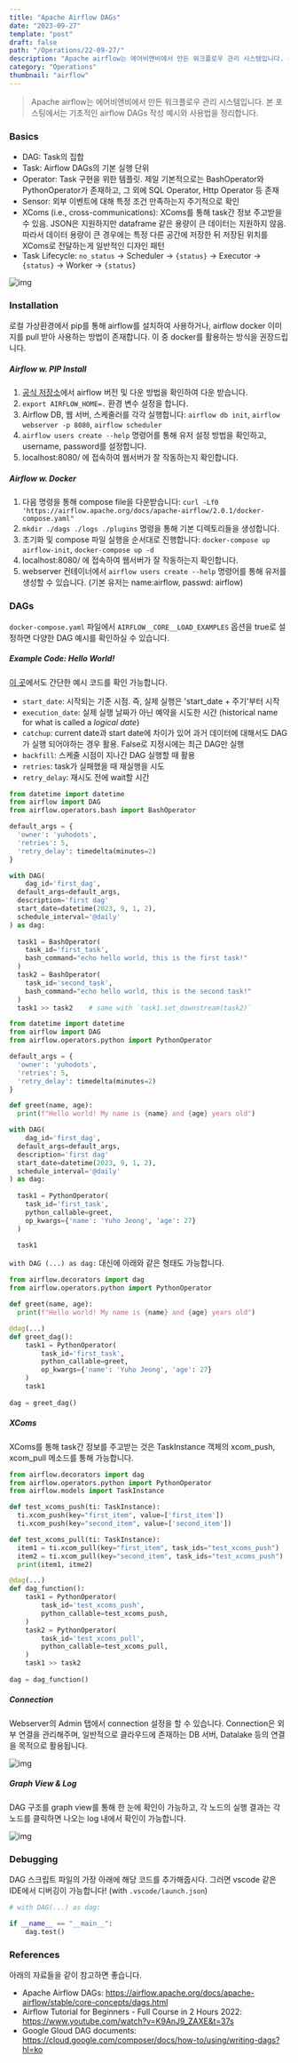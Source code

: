 ```yaml
---
title: "Apache Airflow DAGs"
date: "2023-09-27"
template: "post"
draft: false
path: "/Operations/22-09-27/"
description: "Apache airflow는 에어비앤비에서 만든 워크플로우 관리 시스템입니다. 본 포스팅에서는 기초적인 airflow DAGs 작성 예시와 사용법을 확인합니다. 로컬 가상환경에서 pip를 통해 airflow를 설치하여 사용하거나, airflow docker 이미지를 pull 받아 사용하는 방법이 존재합니다."
category: "Operations"
thumbnail: "airflow"
---
```


> Apache airflow는 에어비앤비에서 만든 워크플로우 관리 시스템입니다. 본 포스팅에서는 기초적인 airflow DAGs 작성 예시와 사용법을 정리합니다.

### Basics

- DAG: Task의 집합
- Task: Airflow DAGs의 기본 실행 단위
- Operator: Task 구현을 위한 템플릿. 제일 기본적으로는 BashOperator와 PythonOperator가 존재하고, 그 외에 SQL Operator, Http Operator 등 존재
- Sensor: 외부 이벤트에 대해 특정 조건 만족하는지 주기적으로 확인
- XComs (i.e., cross-communications): XComs를 통해 task간 정보 주고받을 수 있음. JSON은 지원하지만 dataframe 같은 용량이 큰 데이터는 지원하지 않음. 따라서 데이터 용량이 큰 경우에는 특정 다른 공간에 저장한 뒤 저장된 위치를 XComs로 전달하는게 일반적인 디자인 패턴
- Task Lifecycle: `no_status` $\to$ Scheduler  $\to$ `{status}`  $\to$ Executor  $\to$ `{status}`  $\to$ Worker  $\to$ `{status}`

![img](../img/23-09-23-1.png)

### Installation

로컬 가상환경에서 pip를 통해 airflow를 설치하여 사용하거나, airflow docker 이미지를 pull 받아 사용하는 방법이 존재합니다. 이 중 docker를 활용하는 방식을 권장드립니다.

##### Airflow w. PIP Install

1. [공식 저장소](https://github.com/apache/airflow)에서 airflow 버전 및 다운 방법을 확인하여 다운 받습니다.
2. `export AIRFLOW_HOME=.` 환경 변수 설정을 합니다.
3. Airflow DB, 웹 서버, 스케줄러를 각각 실행합니다:   `airflow db init`, `airflow webserver -p 8080`, `airflow scheduler`
4. `airflow users create --help` 명령어를 통해 유저 설정 방법을 확인하고, username, password를 설정합니다. 
5. localhost:8080/ 에 접속하여 웹서버가 잘 작동하는지 확인합니다.

#####  Airflow w. Docker

1. 다음 명령을 통해 compose file을 다운받습니다: `curl -Lf0 'https://airflow.apache.org/docs/apache-airflow/2.0.1/docker-compose.yaml"`
2. ``mkdir ./dags ./logs ./plugins`` 명령을 통해 기본 디렉토리들을 생성합니다.
3. 초기화 및 compose 파일 실행을 순서대로 진행합니다: `docker-compose up airflow-init`, `docker-compose up -d`
4. localhost:8080/ 에 접속하여 웹서버가 잘 작동하는지 확인합니다.
5. webserver 컨테이너에서 `airflow users create --help` 명령어를 통해 유저를 생성할 수 있습니다. (기본 유저는 name:airflow, passwd: airflow)

### DAGs

`docker-compose.yaml` 파일에서 `AIRFLOW__CORE__LOAD_EXAMPLES` 옵션을 true로 설정하면 다양한 DAG 예시를 확인하실 수 있습니다.

##### Example Code: Hello World!

[이 곳](https://github.com/yuhodots/airflow/blob/main/dags/greet_python.py)에서도 간단한 예시 코드를 확인 가능합니다.

- `start_date`: 시작되는 기준 시점. 즉, 실제 실행은 'start_date + 주기'부터 시작
- `execution_date`: 실제 실행 날짜가 아닌 예약을 시도한 시간 (historical name for what is called a *logical date*)
- `catchup`: current date과 start date에 차이가 있어 과거 데이터에 대해서도 DAG가 실행 되어야하는 경우 활용. False로 지정시에는 최근 DAG만 실행
- `backfill`: 스케줄 시점이 지나간 DAG 실행할 때 활용
- `retries`:  task가 실패했을 때 재실행을 시도
- `retry_delay`: 재시도 전에 wait할 시간

```python
from datetime import datetime
from airflow import DAG
from airflow.operators.bash import BashOperator

default_args = {
  'owner': 'yuhodots',
  'retries': 5,
  'retry_delay': timedelta(minutes=2)
}

with DAG(
	dag_id='first_dag',
  default_args=default_args,
  description='first dag'
  start_date=datetime(2023, 9, 1, 2),
  schedule_interval='@daily'
) as dag:
  
  task1 = BashOperator(
  	task_id='first_task',
    bash_command="echo hello world, this is the first task!"
  )
  task2 = BashOperator(
  	task_id='second_task',
    bash_command="echo hello world, this is the second task!"
  )
  task1 >> task2	# same with `task1.set_downstream(task2)`
```

```python
from datetime import datetime
from airflow import DAG
from airflow.operators.python import PythonOperator

default_args = {
  'owner': 'yuhodots',
  'retries': 5,
  'retry_delay': timedelta(minutes=2)
}

def greet(name, age):
  print(f"Hello world! My name is {name} and {age} years old")

with DAG(
	dag_id='first_dag',
  default_args=default_args,
  description='first dag'
  start_date=datetime(2023, 9, 1, 2),
  schedule_interval='@daily'
) as dag:
  
  task1 = PythonOperator(
  	task_id='first_task',
    python_callable=greet,
    op_kwargs={'name': 'Yuho Jeong', 'age': 27}
  )

  task1
```

`with DAG (...) as dag:` 대신에 아래와 같은 형태도 가능합니다.

```python
from airflow.decorators import dag
from airflow.operators.python import PythonOperator

def greet(name, age):
  print(f"Hello world! My name is {name} and {age} years old")

@dag(...)
def greet_dag():
    task1 = PythonOperator(
  		task_id='first_task',
    	python_callable=greet,
    	op_kwargs={'name': 'Yuho Jeong', 'age': 27}
  	)
    task1
    
dag = greet_dag()
```

##### XComs

XComs를 통해 task간 정보를 주고받는 것은 TaskInstance 객체의 xcom_push, xcom_pull 메소드를 통해 가능합니다.

```python
from airflow.decorators import dag
from airflow.operators.python import PythonOperator
from airflow.models import TaskInstance

def test_xcoms_push(ti: TaskInstance):
  ti.xcom_push(key="first_item", value=['first_item'])
  ti.xcom_push(key="second_item", value=['second_item'])

def test_xcoms_pull(ti: TaskInstance):
  item1 = ti.xcom_pull(key="first_item", task_ids="test_xcoms_push")
  item2 = ti.xcom_pull(key="second_item", task_ids="test_xcoms_push")
  print(item1, itme2)

@dag(...)
def dag_function():
    task1 = PythonOperator(
  		task_id='test_xcoms_push',
    	python_callable=test_xcoms_push,
  	)
    task2 = PythonOperator(
  		task_id='test_xcoms_pull',
    	python_callable=test_xcoms_pull,
  	)
    task1 >> task2
    
dag = dag_function()
```

##### Connection

Webserver의 Admin 탭에서 connection 설정을 할 수 있습니다. Connection은 외부 연결을 관리해주며, 일반적으로 클라우드에 존재하는 DB 서버, Datalake 등의 연결을 목적으로 활용됩니다.

![img](../img/23-09-23-2.png)

##### Graph View & Log

DAG 구조를 graph view를 통해 한 눈에 확인이 가능하고, 각 노드의 실행 결과는 각 노드를 클릭하면 나오는 log 내에서 확인이 가능합니다.

![img](../img/23-09-23-4.png)

### Debugging

DAG 스크립트 파일의 가장 아래에 해당 코드를 추가해줍시다. 그러면 vscode 같은 IDE에서 디버깅이 가능합니다! (with `.vscode/launch.json`)

```python
# with DAG(...) as dag:

if __name__ == "__main__":
    dag.test()
```

### References

아래의 자료들을 같이 참고하면 좋습니다.

- Apache Airflow DAGs: https://airflow.apache.org/docs/apache-airflow/stable/core-concepts/dags.html
- Airflow Tutorial for Beginners - Full Course in 2 Hours 2022: https://www.youtube.com/watch?v=K9AnJ9_ZAXE&t=37s
- Google Gloud DAG documents: https://cloud.google.com/composer/docs/how-to/using/writing-dags?hl=ko
